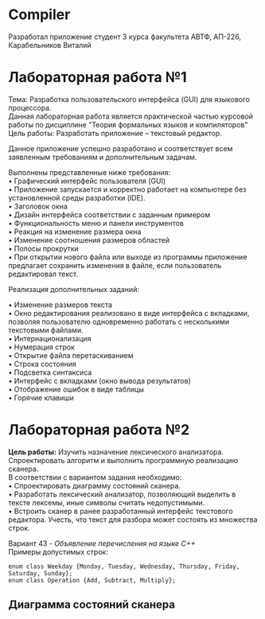 # Compiler
Разработал приложение студент 3 курса факультета АВТФ, АП-226,  
Карабельников Виталий  
# Лабораторная работа №1
Тема: Разработка пользовательского интерфейса (GUI) для языкового процессора.  
Данная лабораторная работа является практической частью курсовой работы по дисциплине "Теория формальных языков и компиляторов"  
Цель работы: Разработать приложение – текстовый редактор.   

Данное приложение успешно разработано и соответствует всем заявленным требованиям и дополнительным задачам.

Выполнены представленные ниже требования:  
•  Графический интерфейс пользователя (GUI)  
•  Приложение запускается и корректно работает на компьютере без установленной среды разработки (IDE).  
•  Заголовок окна  
•  Дизайн интерфейса соответствии с заданным примером  
•  Функциональность меню и панели инструментов  
•  Реакция на изменение размера окна  
•  Изменение соотношения размеров областей  
•  Полосы прокрутки  
•  При открытии нового файла или выходе из программы приложение предлагает сохранить изменения в файле, если пользователь редактировал текст.  

Реализация дополнительных заданий:

•  Изменение размеров текста  
•  Окно редактирования реализовано в виде интерфейса с вкладками, позволяя пользователю одновременно работать с несколькими текстовыми файлами.  
•  Интернационализация  
•  Нумерация строк  
•  Открытие файла перетаскиванием  
•  Строка состояния  
•  Подсветка синтаксиса  
•  Интерфейс с вкладками (окно вывода результатов)  
•  Отображение ошибок в виде таблицы  
•  Горячие клавиши  

# Лабораторная работа №2
**Цель работы:** Изучить назначение лексического анализатора. Спроектировать алгоритм и выполнить программную реализацию сканера.  
В соответствии с вариантом задания необходимо:  
•  Спроектировать диаграмму состояний сканера.  
•  Разработать лексический анализатор, позволяющий выделить в тексте лексемы, иные символы считать недопустимыми.  
•  Встроить сканер в ранее разработанный интерфейс текстового редактора. Учесть, что текст для разбора может состоять из множества строк.  

Вариант 43 - _Объявление перечисления на языке C++_  
Примеры допустимых строк:  
```
enum class Weekday {Monday, Tuesday, Wednesday, Thursday, Friday, Saturday, Sunday};  
enum class Operation {Add, Subtract, Multiply};
```
## Диаграмма состояний сканера
